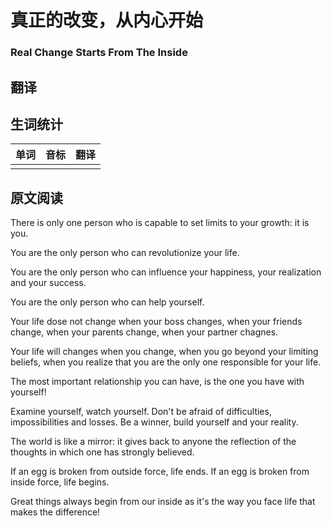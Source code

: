 # 真正的改变，从内心开始

### Real Change Starts From The Inside

## 翻译

## 生词统计 
| 单词 | 音标 | 翻译 |
| - | - | - |
|  |  |  |


## 原文阅读

There is only one person who is capable to set limits to your growth: it is you.

You are the only person who can revolutionize your life.

You are the only person who can influence your happiness, your realization and your success.

You are the only person who can help yourself.

Your life dose not change when your boss changes, when your friends change, when your parents change, when your partner chagnes.

Your life will changes when you change, when you go beyond your limiting beliefs, when you realize that you are the only one responsible for your life.

The most important relationship you can have, is the one you have with yourself!

Examine yourself, watch yourself. Don't be afraid of difficulties, impossibilities and losses. Be a winner, build yourself and your reality.

The world is like a mirror: it gives back to anyone the reflection of the thoughts in which one has strongly believed.

If an egg is broken from outside force, life ends. If an egg is broken from inside force, life begins.

Great things always begin from our inside as it's the way you face life that makes the difference!
























<src-rtyAudio :src="'https://rtyxmd.gitee.io/rtyresources2020/May/Real%20Change%20Starts%20From%20The%20Inside.mp3'"></src-rtyAudio>